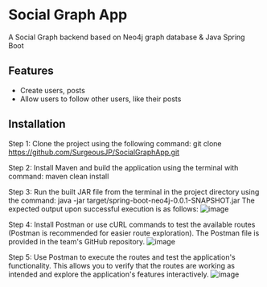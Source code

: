 # Social Graph App

A Social Graph backend based on Neo4j graph database & Java Spring Boot

## Features
- Create users, posts
- Allow users to follow other users, like their posts

## Installation
Step 1: Clone the project using the following command:
git clone https://github.com/SurgeousJP/SocialGraphApp.git

Step 2: Install Maven and build the application using the terminal with command:
maven clean install

Step 3: Run the built JAR file from the terminal in the project directory using the command:
java -jar target/spring-boot-neo4j-0.0.1-SNAPSHOT.jar
The expected output upon successful execution is as follows:
![image](https://github.com/user-attachments/assets/5c45ca89-ae71-4b37-abd5-9ffc35df2fff)

Step 4: Install Postman or use cURL commands to test the available routes (Postman is recommended for easier route exploration). The Postman file is provided in the team's GitHub repository.
![image](https://github.com/user-attachments/assets/9116f29e-e6d7-47d2-b997-c730225119e5)

Step 5: Use Postman to execute the routes and test the application's functionality. This allows you to verify that the routes are working as intended and explore the application's features interactively.
![image](https://github.com/user-attachments/assets/a32c460f-7428-4918-8313-dfe75dd563e4)
